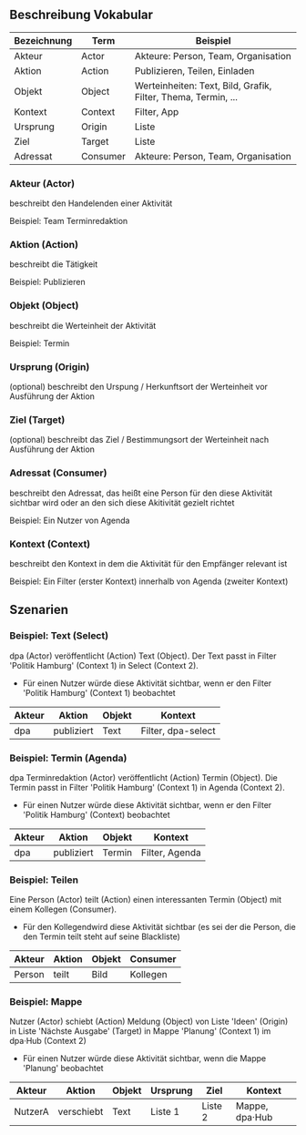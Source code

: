 ## Beschreibung Vokabular

Bezeichnung | Term | Beispiel
---|---|---
Akteur    | Actor    | Akteure: Person, Team, Organisation
Aktion    | Action   | Publizieren, Teilen, Einladen
Objekt    | Object   | Werteinheiten: Text, Bild, Grafik, Filter, Thema, Termin, ...
Kontext   | Context  | Filter, App
Ursprung  | Origin   | Liste
Ziel      | Target   | Liste
Adressat  | Consumer | Akteure: Person, Team, Organisation

### Akteur (Actor)

beschreibt den Handelenden einer Aktivität

Beispiel: Team Terminredaktion

### Aktion (Action)

beschreibt die Tätigkeit

Beispiel: Publizieren

### Objekt (Object)

beschreibt die Werteinheit der Aktivität

Beispiel: Termin

### Ursprung (Origin)

(optional) beschreibt den Urspung / Herkunftsort der Werteinheit vor Ausführung der Aktion

### Ziel (Target)

(optional) beschreibt das Ziel / Bestimmungsort der Werteinheit nach Ausführung der Aktion

### Adressat (Consumer)

beschreibt den Adressat, das heißt eine Person für den diese Aktivität sichtbar wird oder an den sich diese Akitivität gezielt richtet

Beispiel: Ein Nutzer von Agenda

### Kontext (Context)

beschreibt den Kontext in dem die Aktivität für den Empfänger relevant ist

Beispiel: Ein Filter (erster Kontext) innerhalb von Agenda (zweiter Kontext)

## Szenarien

### Beispiel: Text (Select)

dpa (Actor) veröffentlicht (Action) Text (Object). Der Text passt in Filter 'Politik Hamburg' (Context 1) in Select (Context 2).

- Für einen Nutzer würde diese Aktivität sichtbar, wenn er den Filter 'Politik Hamburg' (Context 1) beobachtet

Akteur | Aktion | Objekt | Kontext
---|---|---|---
dpa    | publiziert | Text | Filter, dpa-select

### Beispiel: Termin (Agenda)

dpa Terminredaktion (Actor) veröffentlicht (Action) Termin (Object). Die Termin passt in Filter 'Politik Hamburg' (Context 1) in Agenda (Context 2).

- Für einen Nutzer würde diese Aktivität sichtbar, wenn er den Filter 'Politik Hamburg' (Context) beobachtet

Akteur | Aktion | Objekt | Kontext
---|---|---|---
dpa | publiziert | Termin | Filter, Agenda         

### Beispiel: Teilen

Eine Person (Actor) teilt (Action) einen interessanten Termin (Object) mit einem Kollegen (Consumer).

- Für den Kollegendwird diese Aktivität sichtbar (es sei der die Person, die den Termin teilt steht auf seine Blackliste)

Akteur | Aktion | Objekt | Consumer
---|---|---|---
Person | teilt | Bild | Kollegen

### Beispiel: Mappe
Nutzer (Actor) schiebt (Action) Meldung (Object) von Liste 'Ideen' (Origin) in Liste 'Nächste Ausgabe' (Target) in Mappe 'Planung' (Context 1) im dpa·Hub (Context 2)

- Für einen Nutzer würde diese Aktivität sichtbar, wenn die Mappe 'Planung' beobachtet

Akteur | Aktion | Objekt | Ursprung | Ziel | Kontext
---|---|---|---|---|---
NutzerA | verschiebt | Text | Liste 1 | Liste 2 | Mappe, dpa·Hub